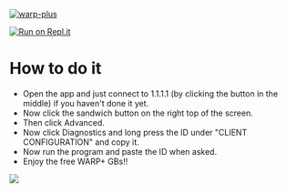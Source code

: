 [![warp-plus](https://github-readme-stats.vercel.app/api/pin/?username=nxvvvv&repo=warp-plus&theme=dark)](https://github.com/nxvvvv/warp-plus)<br/>

[![Run on Repl.it](https://repl.it/badge/github/nxvvvv/warp-plus)](https://repl.it/github/nxvvvv/warp-plus)

# How to do it
  - Open the app and just connect to 1.1.1.1 (by clicking the button in the middle) if you haven't done it yet.
  - Now click the sandwich button on the right top of the screen.
  - Then click Advanced.
  - Now click Diagnostics and long press the ID under "CLIENT CONFIGURATION" and copy it.
  - Now run the program and paste the ID when asked.
  - Enjoy the free WARP+ GBs!!

<a href="https://app.fossa.com/projects/git%2Bgithub.com%2Fnxvvvv%2Fwarp-plus?ref=badge_small" alt="FOSSA Status"><img src="https://app.fossa.com/api/projects/git%2Bgithub.com%2Fnxvvvv%2Fwarp-plus.svg?type=small"/></a>
